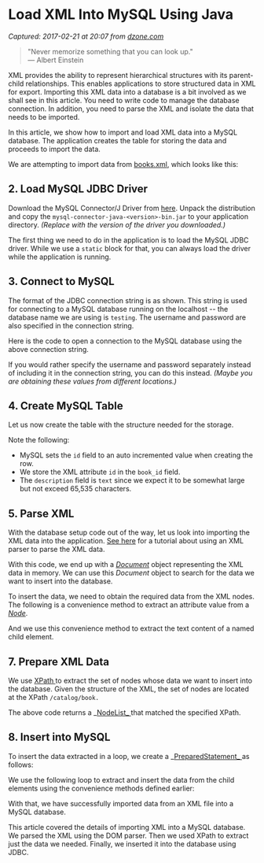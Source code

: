# Load XML Into MySQL Using Java

_Captured: 2017-02-21 at 20:07 from [dzone.com](https://dzone.com/articles/load-xml-into-mysql-using-java?edition=272882&utm_source=Daily%20Digest&utm_medium=email&utm_campaign=dd%202017-02-21)_

> "Never memorize something that you can look up."  
― Albert Einstein

XML provides the ability to represent hierarchical structures with its parent-child relationships. This enables applications to store structured data in XML for export. Importing this XML data into a database is a bit involved as we shall see in this article. You need to write code to manage the database connection. In addition, you need to parse the XML and isolate the data that needs to be imported.

In this article, we show how to import and load XML data into a MySQL database. The application creates the table for storing the data and proceeds to import the data.

We are attempting to import data from [books.xml](https://msdn.microsoft.com/en-us/library/ms762271\(v=vs.85\).aspx), which looks like this:

## 2\. Load MySQL JDBC Driver

Download the MySQL Connector/J Driver from [here](https://dev.mysql.com/downloads/connector/j/). Unpack the distribution and copy the `mysql-connector-java-<version>-bin.jar` to your application directory. _(Replace <version> with the version of the driver you downloaded.)_

The first thing we need to do in the application is to load the MySQL JDBC driver. While we use a `static` block for that, you can always load the driver while the application is running.

## 3\. Connect to MySQL

The format of the JDBC connection string is as shown. This string is used for connecting to a MySQL database running on the localhost -- the database name we are using is `testing`. The username and password are also specified in the connection string.

Here is the code to open a connection to the MySQL database using the above connection string.

If you would rather specify the username and password separately instead of including it in the connection string, you can do this instead. _(Maybe you are obtaining these values from different locations.)_

## 4\. Create MySQL Table

Let us now create the table with the structure needed for the storage.

Note the following:

  * MySQL sets the `id` field to an auto incremented value when creating the row.
  * We store the XML attribute `id` in the `book_id` field.
  * The `description` field is `text` since we expect it to be somewhat large but not exceed 65,535 characters.

## 5\. Parse XML

With the database setup code out of the way, let us look into importing the XML data into the application. [See here](http://www.novixys.com/blog/how-to-extract-data-from-xml-in-java/) for a tutorial about using an XML parser to parse the XML data.

With this code, we end up with a _[Document](https://docs.oracle.com/javase/8/docs/api/org/w3c/dom/Document.html)_ object representing the XML data in memory. We can use this _Document_ object to search for the data we want to insert into the database.

To insert the data, we need to obtain the required data from the XML nodes. The following is a convenience method to extract an attribute value from a _[Node](https://docs.oracle.com/javase/8/docs/api/org/w3c/dom/Node.html)_.

And we use this convenience method to extract the text content of a named child element.

## 7\. Prepare XML Data

We use [XPath ](http://www.novixys.com/blog/how-to-extract-data-from-xml-in-java/)to extract the set of nodes whose data we want to insert into the database. Given the structure of the XML, the set of nodes are located at the XPath `/catalog/book.`

The above code returns a _[NodeList_ ](https://docs.oracle.com/javase/8/docs/api/org/w3c/dom/NodeList.html)that matched the specified XPath.

## 8\. Insert into MySQL

To insert the data extracted in a loop, we create a _[PreparedStatement_ ](https://docs.oracle.com/javase/8/docs/api/java/sql/PreparedStatement.html)as follows:

We use the following loop to extract and insert the data from the child elements using the convenience methods defined earlier:

With that, we have successfully imported data from an XML file into a MySQL database.

This article covered the details of importing XML into a MySQL database. We parsed the XML using the DOM parser. Then we used XPath to extract just the data we needed. Finally, we inserted it into the database using JDBC.
